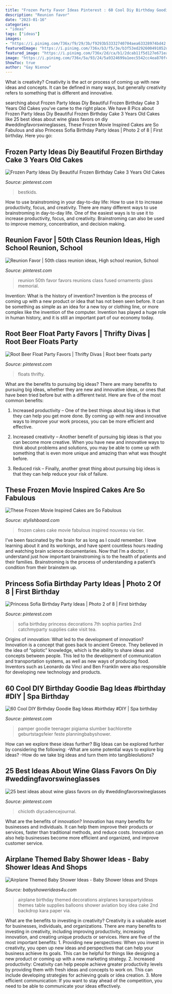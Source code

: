 ```yaml
---
title: "Frozen Party Favor Ideas Pinterest : 60 Cool Diy Birthday Goodie Bag Ideas #birthday #diy"
description: "Reunion favor"
date: "2023-01-16"
categories:
- "ideas"
tags: ["ideas"]
images:
- "https://i.pinimg.com/736x/f9/29/3b/f9293b53332740704aea63328974bd42.jpg"
featuredImage: "https://i.pinimg.com/736x/b3/f5/3e/b3f53ed292600491052d2b92d8660c1f.jpg"
featured_image: "https://i.pinimg.com/736x/2d/ca/b1/2dcab11f5d127e671ea02a6b5351ef09.jpg"
image: "https://i.pinimg.com/736x/5a/93/24/5a9324699a1eec5542cc4ea870fcc141--princess-sofia-birthday-emi.jpg"
ShowToc: true
author: "Gay Nienow"
---
```



What is creativity?
Creativity is the act or process of coming up with new ideas and concepts. It can be defined in many ways, but generally creativity refers to something that is different and innovative.

	

		
searching about Frozen Party Ideas Diy Beautiful Frozen Birthday Cake 3 Years Old Cakes you've came to the right place. We have 8 Pics about Frozen Party Ideas Diy Beautiful Frozen Birthday Cake 3 Years Old Cakes like 25 best ideas about wine glass favors on diy #weddingfavorswineglasses, These Frozen Movie Inspired Cakes are So Fabulous and also Princess Sofia Birthday Party Ideas | Photo 2 of 8 | First birthday. Here you go:
		
    
## Frozen Party Ideas Diy Beautiful Frozen Birthday Cake 3 Years Old Cakes

<img loading=lazy src="https://i.pinimg.com/736x/f9/29/3b/f9293b53332740704aea63328974bd42.jpg" onerror="this.onerror=null;this.src='https://tse1.mm.bing.net/th?id=OIP.Q6xkMsG8u5Ak2Sj7Dl5OTAHaJ3&amp;pid=15.1';" alt="Frozen Party Ideas Diy Beautiful Frozen Birthday Cake 3 Years Old Cakes">

_Source: pinterest.com_

>bestkids. 

	

How to use brainstroming in your day-to-day life: How to use it to increase productivity, focus, and creativity.
There are many different ways to use brainstroming in day-to-day life. One of the easiest ways is to use it to increase productivity, focus, and creativity. Brainstroming can also be used to improve memory, concentration, and decision making.

    
## Reunion Favor | 50th Class Reunion Ideas, High School Reunion, School

<img loading=lazy src="https://i.pinimg.com/736x/3e/a9/2b/3ea92be7445656113dfe433f70e5ed36--reunions-high-school.jpg" onerror="this.onerror=null;this.src='https://tse3.mm.bing.net/th?id=OIP.c0g_v6VWCRyJwabaLvzcBADYEg&amp;pid=15.1';" alt="Reunion Favor | 50th class reunion ideas, High school reunion, School">

_Source: pinterest.com_

>reunion 50th favor favors reunions class fused ornaments glass memorial. 

	

Invention: What is the history of invention?
Invention is the process of coming up with a new product or idea that has not been seen before. It can be something as simple as an idea for a new toy or clothing line, or more complex like the invention of the computer. Invention has played a huge role in human history, and it is still an important part of our economy today.

    
## Root Beer Float Party Favors | Thrifty Divas | Root Beer Floats Party

<img loading=lazy src="https://i.pinimg.com/736x/7e/ac/e6/7eace66160c3e9a39f5b389b8bb3fc8a--root-beer-floats-babyshower.jpg" onerror="this.onerror=null;this.src='https://tse1.mm.bing.net/th?id=OIP.c9drtCjcE1q-qZzhvt_iwgHaJ3&amp;pid=15.1';" alt="Root Beer Float Party Favors | Thrifty Divas | Root beer floats party">

_Source: pinterest.com_

>floats thrifty. 

	

What are the benefits to pursuing big ideas?
There are many benefits to pursuing big ideas, whether they are new and innovative ideas, or ones that have been tried before but with a different twist. Here are five of the most common benefits:
1. Increased productivity – One of the best things about big ideas is that they can help you get more done. By coming up with new and innovative ways to improve your work process, you can be more efficient and effective.

2. Increased creativity – Another benefit of pursuing big ideas is that you can become more creative. When you have new and innovative ways to think about problems and solutions, you may be able to come up with something that is even more unique and amazing than what was thought before.

3. Reduced risk – Finally, another great thing about pursuing big ideas is that they can help reduce your risk of failure.

    
## These Frozen Movie Inspired Cakes Are So Fabulous

<img loading=lazy src="http://www.stylishboard.com/wp-content/uploads/2014/06/515.jpg" onerror="this.onerror=null;this.src='https://tse2.mm.bing.net/th?id=OIP.hQhc0U7o3By3ANNge_DrLwHaKZ&amp;pid=15.1';" alt="These Frozen Movie Inspired Cakes are So Fabulous">

_Source: stylishboard.com_

>frozen cakes cake movie fabulous inspired nouveau via tier. 

	

I’ve been fascinated by the brain for as long as I could remember. I love learning about it and its workings, and have spent countless hours reading and watching brain science documentaries. Now that I’m a doctor, I understand just how important brainstroming is to the health of patients and their families. Brainstroming is the process of understanding a patient’s condition from their brainstem up.

    
## Princess Sofia Birthday Party Ideas | Photo 2 Of 8 | First Birthday

<img loading=lazy src="https://i.pinimg.com/736x/5a/93/24/5a9324699a1eec5542cc4ea870fcc141--princess-sofia-birthday-emi.jpg" onerror="this.onerror=null;this.src='https://tse4.mm.bing.net/th?id=OIP.oAgpoSG8VguS-A7htJsJPgHaJ3&amp;pid=15.1';" alt="Princess Sofia Birthday Party Ideas | Photo 2 of 8 | First birthday">

_Source: pinterest.com_

>sofia birthday princess decorations 7th sophia parties 2nd catchmyparty supplies cake visit tea. 

	

Origins of innovation: What led to the development of innovation?
Innovation is a concept that goes back to ancient Greece. They believed in the idea of “oplotic” knowledge, which is the ability to share ideas and concepts between people. This led to the development of communication and transportation systems, as well as new ways of producing food. Inventors such as Leonardo da Vinci and Ben Franklin were also responsible for developing new technology and products.

    
## 60 Cool DIY Birthday Goodie Bag Ideas #birthday #DIY | Spa Birthday

<img loading=lazy src="https://i.pinimg.com/736x/2d/ca/b1/2dcab11f5d127e671ea02a6b5351ef09.jpg" onerror="this.onerror=null;this.src='https://tse1.mm.bing.net/th?id=OIP.OtVy0IE1mrmEHlAlzeEkoAHaKQ&amp;pid=15.1';" alt="60 Cool DIY Birthday Goodie Bag Ideas #birthday #DIY | Spa birthday">

_Source: pinterest.com_

>pamper goodie teenager pigiama slumber bachlorette geburtstagsfeier feste planningbabyshower. 

	

How can we explore these ideas further?
Big Ideas can be explored further by considering the following: 
-What are some potential ways to explore big ideas? 
-How do we take big ideas and turn them into tangibleolutions?

    
## 25 Best Ideas About Wine Glass Favors On Diy #weddingfavorswineglasses

<img loading=lazy src="https://i.pinimg.com/736x/b3/f5/3e/b3f53ed292600491052d2b92d8660c1f.jpg" onerror="this.onerror=null;this.src='https://tse3.mm.bing.net/th?id=OIP.kgPBWxYComCHlbWSM6WEagHaJ3&amp;pid=15.1';" alt="25 best ideas about wine glass favors on diy #weddingfavorswineglasses">

_Source: pinterest.com_

>chicloth diycadencejournal. 

	

What are the benefits of innovation?
Innovation has many benefits for businesses and individuals. It can help them improve their products or services, faster than traditional methods, and reduce costs. Innovation can also help businesses become more efficient and organized, and improve customer service.

    
## Airplane Themed Baby Shower Ideas - Baby Shower Ideas And Shops

<img loading=lazy src="https://babyshowerideas4u.com/wp-content/uploads/2014/01/airplane-51.jpg" onerror="this.onerror=null;this.src='https://tse1.mm.bing.net/th?id=OIP.nKpbKO2XOuZ3Xb297BfY7gHaLH&amp;pid=15.1';" alt="Airplane Themed Baby Shower Ideas - Baby Shower Ideas and Shops">

_Source: babyshowerideas4u.com_

>airplane birthday themed decorations airplanes karaspartyideas themes table supplies balloons shower aviation boy idea cake 2nd backdrop kara paper via. 

	

What are the benefits to investing in creativity?
Creativity is a valuable asset for businesses, individuals, and organizations. There are many benefits to investing in creativity, including improving productivity, increasing innovation, and creating unique products or services. Here are five of the most important benefits: 1. Providing new perspectives: When you invest in creativity, you open up new ideas and perspectives that can help your business achieve its goals. This can be helpful for things like designing a new product or coming up with a new marketing strategy. 2. Increased productivity: Creativity can help people achieve greater productivity levels by providing them with fresh ideas and concepts to work on. This can include developing strategies for achieving goals or idea creation. 3. More efficient communication: If you want to stay ahead of the competition, you need to be able to communicate your ideas effectively.

